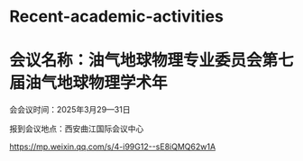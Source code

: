 # Recent-academic-activities
# 会议名称：油气地球物理专业委员会第七届油气地球物理学术年

会会议时间：2025年3月29—31日

报到会议地点：西安曲江国际会议中心

https://mp.weixin.qq.com/s/4-i99G12--sE8iQMQ62w1A
